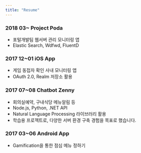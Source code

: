```yaml
---
title: "Resume"
---
```


### 2018 03~ Project Poda
- 포털개발팀 웹서버 관리 모니터링 앱
- Elastic Search, Wdfwd, FluentD


### 2017 12~01 iOS App
- 게임 동접자 확인 사내 모니터링 앱
- OAuth 2.0, Realm 저장소 활용


### 2017 07~08 Chatbot Zenny
- 회의실예약, 구내식당 메뉴알림 등
- Node.js, Python, .NET API
- Natural Language Processing 라이브러리 활용
- 학습용 프로젝트로, 다양한 서버 환경 구축 경험을 목표로 했습니다.


### 2017 03~06 Android App
- Gamification을 통한 점심 메뉴 정하기

